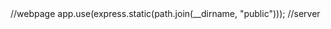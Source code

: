 <link rel="stylesheet" href="http://localhost:3001/chat-widget.css"> 
<script src="http://localhost:3001/chat-widget.js" defer></script>             //webpage                    app.use(express.static(path.join(__dirname, "public"))); //server